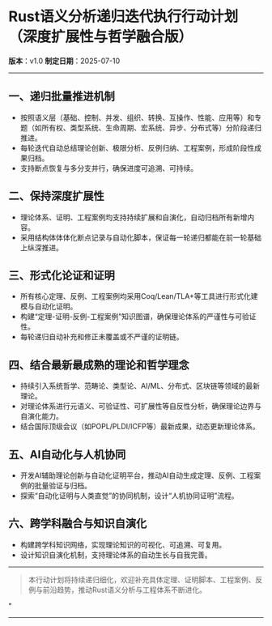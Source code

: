 ﻿# Rust语义分析递归迭代执行行动计划（深度扩展性与哲学融合版）

**版本**：v1.0
**制定日期**：2025-07-10

---

## 一、递归批量推进机制

- 按照语义层（基础、控制、并发、组织、转换、互操作、性能、应用等）和专题（如所有权、类型系统、生命周期、宏系统、异步、分布式等）分阶段递归推进。
- 每轮迭代自动总结理论创新、极限分析、反例归纳、工程案例，形成阶段性成果归档。
- 支持断点恢复与多分支并行，确保进度可追溯、可持续。

## 二、保持深度扩展性

- 理论体系、证明、工程案例均支持持续扩展和自演化，自动归档所有新增内容。
- 采用结构体体体化断点记录与自动化脚本，保证每一轮递归都能在前一轮基础上纵深推进。

## 三、形式化论证和证明

- 所有核心定理、反例、工程案例均采用Coq/Lean/TLA+等工具进行形式化建模与自动化证明。
- 构建“定理-证明-反例-工程案例”知识图谱，确保理论体系的严谨性与可验证性。
- 每轮递归自动补充和修正未覆盖或不严谨的证明链。

## 四、结合最新最成熟的理论和哲学理念

- 持续引入系统哲学、范畴论、类型论、AI/ML、分布式、区块链等领域的最新理论。
- 对理论体系进行元语义、可验证性、可扩展性等自反性分析，确保理论边界与自演化能力。
- 结合国际顶级会议（如POPL/PLDI/ICFP等）最新成果，动态更新理论体系。

## 五、AI自动化与人机协同

- 开发AI辅助理论创新与自动化证明平台，推动AI自动生成定理、反例、工程案例的批量验证与归档。
- 探索“自动化证明与人类直觉”的协同机制，设计“人机协同证明”流程。

## 六、跨学科融合与知识自演化

- 构建跨学科知识网络，实现理论知识的可视化、可追溯、可复用。
- 设计知识自演化机制，支持理论体系的自动生长与自我完善。

---

> 本行动计划将持续递归细化，欢迎补充具体定理、证明脚本、工程案例、反例与前沿趋势，推动Rust语义分析与工程体系不断进化。

"

---
